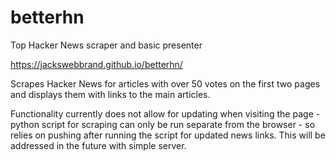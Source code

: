 # betterhn
Top Hacker News scraper and basic presenter

https://jackswebbrand.github.io/betterhn/

Scrapes Hacker News for articles with over 50 votes on the first two pages and displays them with links to the main articles.

Functionality currently does not allow for updating when visiting the page - python script for scraping can only be run separate from the browser - so relies on pushing after running the script for updated news links. This will be addressed in the future with simple server. 

